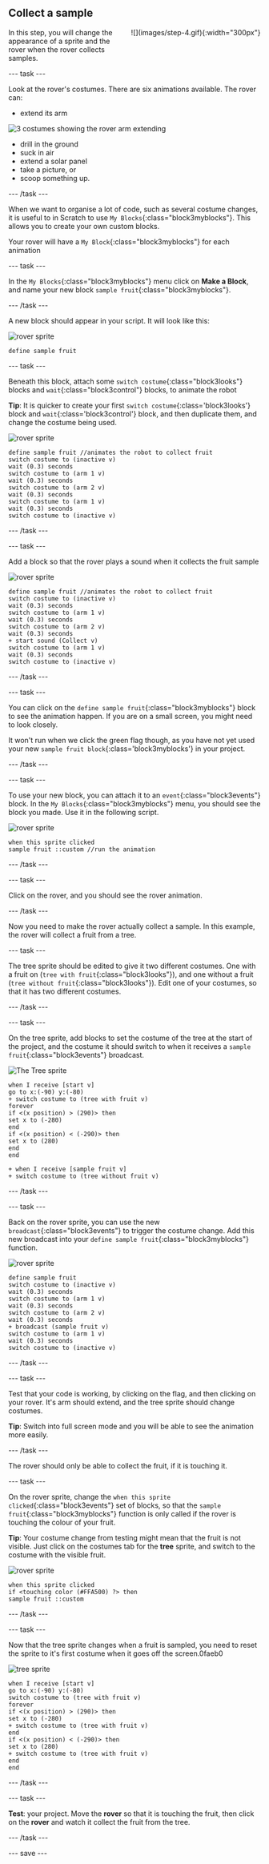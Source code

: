 ## Collect a sample

<div style="display: flex; flex-wrap: wrap">
<div style="flex-basis: 200px; flex-grow: 1; margin-right: 15px;">
In this step, you will change the appearance of a sprite and the rover when the rover collects samples.
</div>
<div>
![](images/step-4.gif){:width="300px"}
</div>
</div>

--- task ---

Look at the rover's costumes. There are six animations available. The rover can:
- extend its arm

![3 costumes showing the rover arm extending](images/arm-animation.png)

- drill in the ground
- suck in air
- extend a solar panel
- take a picture, or 
- scoop something up. 

--- /task ---

When we want to organise a lot of code, such as several costume changes, it is useful to in Scratch to use `My Blocks`{:class="block3myblocks"}. This allows you to create your own custom blocks.

Your rover will have a `My Block`{:class="block3myblocks"} for each animation

--- task ---

In the `My Blocks`{:class="block3myblocks"} menu click on **Make a Block**, and name your new block `sample fruit`{:class="block3myblocks"}.

--- /task ---

A new block should appear in your script. It will look like this:

![rover sprite](images/rover-sprite.png)
```blocks3
define sample fruit
```

--- task ---

Beneath this block, attach some `switch costume`{:class="block3looks"} blocks and `wait`{:class="block3control"} blocks, to animate the robot

**Tip**: It is quicker to create your first `switch costume`{:class='block3looks'} block and `wait`{:class='block3control'} block, and then duplicate them, and change the costume being used.

![rover sprite](images/rover-sprite.png)
```blocks3
define sample fruit //animates the robot to collect fruit
switch costume to (inactive v)
wait (0.3) seconds
switch costume to (arm 1 v)
wait (0.3) seconds
switch costume to (arm 2 v)
wait (0.3) seconds
switch costume to (arm 1 v)
wait (0.3) seconds
switch costume to (inactive v)
```

--- /task ---

--- task ---

Add a block so that the rover plays a sound when it collects the fruit sample

![rover sprite](images/rover-sprite.png)
```blocks3
define sample fruit //animates the robot to collect fruit
switch costume to (inactive v)
wait (0.3) seconds
switch costume to (arm 1 v)
wait (0.3) seconds
switch costume to (arm 2 v)
wait (0.3) seconds
+ start sound (Collect v)
switch costume to (arm 1 v)
wait (0.3) seconds
switch costume to (inactive v)
```

--- /task ---


--- task ---

You can click on the `define sample fruit`{:class="block3myblocks"} block to see the animation happen. If you are on a small screen, you might need to look closely.

It won't run when we click the green flag though, as you have not yet used your new `sample fruit block`{:class='block3myblocks'} in your project.

--- /task ---

--- task ---

To use your new block, you can attach it to an `event`{:class="block3events"} block. In the `My Blocks`{:class="block3myblocks"} menu, you should see the block you made. Use it in the following script.

![rover sprite](images/rover-sprite.png)
```blocks3
when this sprite clicked
sample fruit ::custom //run the animation
```

--- /task ---

--- task ---

Click on the rover, and you should see the rover animation.

--- /task ---

Now you need to make the rover actually collect a sample. In this example, the rover will collect a fruit from a tree.

--- task ---

The tree sprite should be edited to give it two different costumes. One with a fruit on (`tree with fruit`{:class="block3looks"}), and one without a fruit (`tree without fruit`{:class="block3looks"}). Edit one of your costumes, so that it has two different costumes.

--- /task ---

--- task ---

On the tree sprite, add blocks to set the costume of the tree at the start of the project, and the costume it should switch to when it receives a `sample fruit`{:class="block3events"} broadcast.

![The Tree sprite](images/tree-sprite.png)
```blocks3
when I receive [start v]
go to x:(-90) y:(-80)
+ switch costume to (tree with fruit v)
forever
if <(x position) > (290)> then
set x to (-280)
end
if <(x position) < (-290)> then
set x to (280)
end
end

+ when I receive [sample fruit v]
+ switch costume to (tree without fruit v)
```

--- /task ---

--- task ---

Back on the rover sprite, you can use the new `broadcast`{:class="block3events"} to trigger the costume change. Add this new broadcast into your `define sample fruit`{:class="block3myblocks"} function.

![rover sprite](images/rover-sprite.png)
```blocks3
define sample fruit
switch costume to (inactive v)
wait (0.3) seconds
switch costume to (arm 1 v)
wait (0.3) seconds
switch costume to (arm 2 v)
wait (0.3) seconds
+ broadcast (sample fruit v)
switch costume to (arm 1 v)
wait (0.3) seconds
switch costume to (inactive v)
```

--- /task ---

--- task ---

Test that your code is working, by clicking on the flag, and then clicking on your rover. It's arm should extend, and the tree sprite should change costumes.

**Tip**: Switch into full screen mode and you will be able to see the animation more easily.

--- /task ---

The rover should only be able to collect the fruit, if it is touching it.

--- task ---

On the rover sprite, change the `when this sprite clicked`{:class="block3events"} set of blocks, so that the `sample fruit`{:class="block3myblocks"} function is only called if the rover is touching the colour of your fruit.

**Tip**: Your costume change from testing might mean that the fruit is not visible. Just click on the costumes tab for the **tree** sprite, and switch to the costume with the visible fruit.

![rover sprite](images/rover-sprite.png)
```blocks3
when this sprite clicked
if <touching color (#FFA500) ?> then
sample fruit ::custom
```

--- /task ---

--- task ---

Now that the tree sprite changes when a fruit is sampled, you need to reset the sprite to it's first costume when it goes off the screen.0faeb0

![tree sprite](images/tree-sprite.png)
```blocks3
when I receive [start v]
go to x:(-90) y:(-80)
switch costume to (tree with fruit v)
forever
if <(x position) > (290)> then
set x to (-280)
+ switch costume to (tree with fruit v)
end
if <(x position) < (-290)> then
set x to (280)
+ switch costume to (tree with fruit v)
end
end
```

--- /task ---

--- task ---

**Test**: your project. Move the **rover** so that it is touching the fruit, then click on the **rover** and watch it collect the fruit from the tree.

--- /task ---


--- save ---
